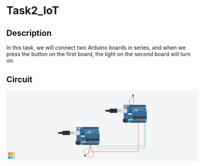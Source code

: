 # Task2_IoT
## **Description**
In this task, we will connect two Arduino boards in series, and when we press the button on the first board, the light on the second board will turn on. 
## **Circuit**
![picture](Task2_IoT_CIRCUIT.png)

